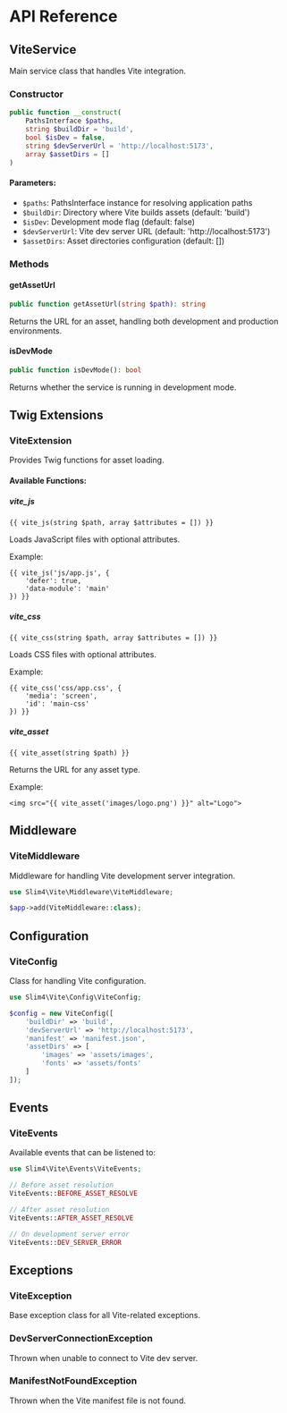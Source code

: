 # API Reference

## ViteService

Main service class that handles Vite integration.

### Constructor

```php
public function __construct(
    PathsInterface $paths,
    string $buildDir = 'build',
    bool $isDev = false,
    string $devServerUrl = 'http://localhost:5173',
    array $assetDirs = []
)
```

#### Parameters:
- `$paths`: PathsInterface instance for resolving application paths
- `$buildDir`: Directory where Vite builds assets (default: 'build')
- `$isDev`: Development mode flag (default: false)
- `$devServerUrl`: Vite dev server URL (default: 'http://localhost:5173')
- `$assetDirs`: Asset directories configuration (default: [])

### Methods

#### getAssetUrl
```php
public function getAssetUrl(string $path): string
```
Returns the URL for an asset, handling both development and production environments.

#### isDevMode
```php
public function isDevMode(): bool
```
Returns whether the service is running in development mode.

## Twig Extensions

### ViteExtension

Provides Twig functions for asset loading.

#### Available Functions:

##### vite_js
```twig
{{ vite_js(string $path, array $attributes = []) }}
```
Loads JavaScript files with optional attributes.

Example:
```twig
{{ vite_js('js/app.js', {
    'defer': true,
    'data-module': 'main'
}) }}
```

##### vite_css
```twig
{{ vite_css(string $path, array $attributes = []) }}
```
Loads CSS files with optional attributes.

Example:
```twig
{{ vite_css('css/app.css', {
    'media': 'screen',
    'id': 'main-css'
}) }}
```

##### vite_asset
```twig
{{ vite_asset(string $path) }}
```
Returns the URL for any asset type.

Example:
```twig
<img src="{{ vite_asset('images/logo.png') }}" alt="Logo">
```

## Middleware

### ViteMiddleware

Middleware for handling Vite development server integration.

```php
use Slim4\Vite\Middleware\ViteMiddleware;

$app->add(ViteMiddleware::class);
```

## Configuration

### ViteConfig

Class for handling Vite configuration.

```php
use Slim4\Vite\Config\ViteConfig;

$config = new ViteConfig([
    'buildDir' => 'build',
    'devServerUrl' => 'http://localhost:5173',
    'manifest' => 'manifest.json',
    'assetDirs' => [
        'images' => 'assets/images',
        'fonts' => 'assets/fonts'
    ]
]);
```

## Events

### ViteEvents

Available events that can be listened to:

```php
use Slim4\Vite\Events\ViteEvents;

// Before asset resolution
ViteEvents::BEFORE_ASSET_RESOLVE

// After asset resolution
ViteEvents::AFTER_ASSET_RESOLVE

// On development server error
ViteEvents::DEV_SERVER_ERROR
```

## Exceptions

### ViteException
Base exception class for all Vite-related exceptions.

### DevServerConnectionException
Thrown when unable to connect to Vite dev server.

### ManifestNotFoundException
Thrown when the Vite manifest file is not found.